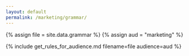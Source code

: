 ```yaml
---
layout: default
permalink: /marketing/grammar/
---
```


{% assign file = site.data.grammar %}
{% assign aud = "marketing" %}

{% include get_rules_for_audience.md filename=file audience=aud %}